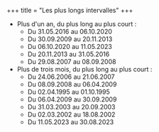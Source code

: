 +++
title = "Les plus longs intervalles"
+++
- Plus d'un an, du plus long au plus court :
  - Du 31.05.2016 au 06.10.2020
  - Du 30.09.2009 au 20.11.2013
  - Du 06.10.2020 au 11.05.2023
  - Du 20.11.2013 au 31.05.2016
  - Du 29.08.2007 au 08.09.2008
- Plus de trois mois, du plus long au plus court :
  - Du 24.06.2006 au 21.06.2007
  - Du 08.09.2008 au 06.04.2009
  - Du 02.04.1995 au 01.10.1995
  - Du 06.04.2009 au 30.09.2009
  - Du 31.03.2003 au 20.09.2003
  - Du 02.03.2002 au 18.08.2002
  - Du 11.05.2023 au 30.08.2023
